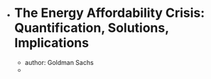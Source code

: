 - # The Energy Affordability Crisis: Quantification, Solutions, Implications
	- author: Goldman Sachs
	-